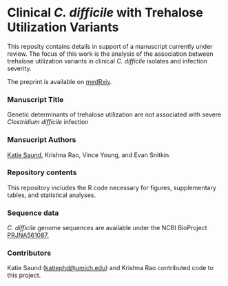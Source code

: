 # Clinical _C. difficile_ with Trehalose Utilization Variants  
This reposity contains details in support of a manuscript currently under review. The focus of this work is the analysis of the association between trehalose utilization variants in clinical _C. difficile_ isolates and infection severity. 

The preprint is available on [medRxiv](https://www.medrxiv.org/content/10.1101/19008342v1).

### Manuscript Title
Genetic determinants of trehalose utilization are not associated with severe _Clostridium difficile_ infection  
  
### Mansucript Authors
[Katie Saund](https://orcid.org/0000-0002-6214-6713), Krishna Rao, Vince Young, and Evan Snitkin.  

### Repository contents
This repository includes the R code necessary for figures, supplementary tables, and statistical analyses.  
  
### Sequence data  
_C. difficile_ genome sequences are available under the NCBI BioProject [PRJNA561087.](https://www.ncbi.nlm.nih.gov/bioproject/561087)   
  
### Contributors    
Katie Saund (katiephd@umich.edu) and Krishna Rao contributed code to this project.  
